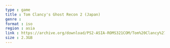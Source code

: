 ```yaml
---
type : game
title : Tom Clancy's Ghost Recon 2 (Japan)
genre : 
format : iso
region : asia
link : https://archive.org/download/PS2-ASIA-ROMS321COM/Tom%20Clancy%27s%20Ghost%20Recon%202%20%28Japan%29.7z
size : 2.3GB
---
```

